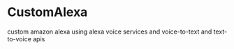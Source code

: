 # CustomAlexa
custom amazon alexa using alexa voice services and voice-to-text and text-to-voice apis
